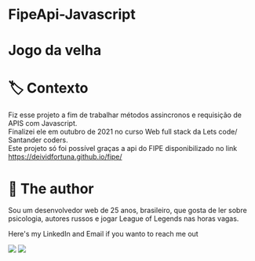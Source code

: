 # FipeApi-Javascript
# Jogo da velha 


# 🏷️ Contexto
Fiz esse projeto a fim de trabalhar métodos assincronos e requisição de APIS com Javascript.<br>
Finalizei ele em outubro de 2021 no curso Web full stack da Lets code/ Santander coders.<br>
Este projeto só foi possível graças a api do FIPE disponibilizado no link
https://deividfortuna.github.io/fipe/
<br>


# 🦁 The author
Sou um desenvolvedor web de 25 anos, brasileiro, que gosta de ler sobre psicologia, autores russos e jogar League of Legends nas horas vagas.  
<div> 
  <p>Here's my LinkedIn and Email if you wanto to reach me out<p>
   <a href="https://www.linkedin.com/in/igor-pierre-b7139b125/" target="_blank"><img src="https://img.shields.io/badge/-LinkedIn-%230077B5?style=for-the-badge&logo=linkedin&logoColor=white" target="_blank"></a> 
  <a href = "mailto:igorpcmiranda@gmail.com"><img src="https://img.shields.io/badge/Gmail-D14836?style=for-the-badge&logo=gmail&logoColor=white" target="_blank"></a>
